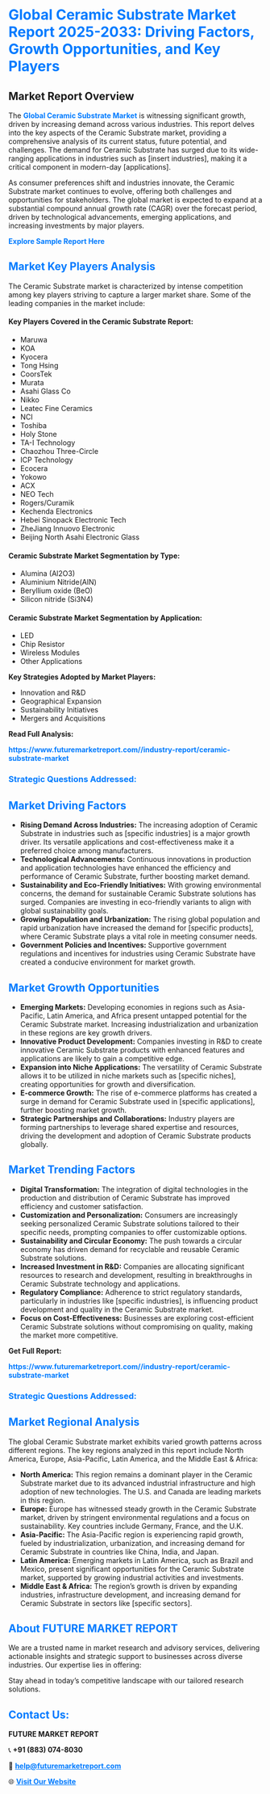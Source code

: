 <h1 style="color: #007BFF;">Global Ceramic Substrate Market Report 2025-2033: Driving Factors, Growth Opportunities, and Key Players</h1>

<section id="overview">
<h2>Market Report Overview</h2>
<p>The <a href="https://www.futuremarketreport.com//industry-report/ceramic-substrate-market" style="color: #007BFF; text-decoration: none;"><strong>Global Ceramic Substrate Market</strong></a> is witnessing significant growth, driven by increasing demand across various industries. This report delves into the key aspects of the Ceramic Substrate market, providing a comprehensive analysis of its current status, future potential, and challenges. The demand for Ceramic Substrate has surged due to its wide-ranging applications in industries such as [insert industries], making it a critical component in modern-day [applications].</p>
<p>As consumer preferences shift and industries innovate, the Ceramic Substrate market continues to evolve, offering both challenges and opportunities for stakeholders. The global market is expected to expand at a substantial compound annual growth rate (CAGR) over the forecast period, driven by technological advancements, emerging applications, and increasing investments by major players.</p>
</section>

<section id="overview">
<p><a href="https://www.futuremarketreport.com//request-sample/reportId=81321" style="color: #007BFF; text-decoration: none;"><strong>Explore Sample Report Here</strong></a></p>
</section>

<section id="key-players">
<h2 style="color: #007BFF;">Market Key Players Analysis</h2>
<p>The Ceramic Substrate market is characterized by intense competition among key players striving to capture a larger market share. Some of the leading companies in the market include:</p>
<h4>Key Players Covered in the Ceramic Substrate Report:</h4>
<ul><li>Maruwa</li><li>KOA</li><li>Kyocera</li><li>Tong Hsing</li><li>CoorsTek</li><li>Murata</li><li>Asahi Glass Co</li><li>Nikko</li><li>Leatec Fine Ceramics</li><li>NCI</li><li>Toshiba</li><li>Holy Stone</li><li>TA-I Technology</li><li>Chaozhou Three-Circle</li><li>ICP Technology</li><li>Ecocera</li><li>Yokowo</li><li>ACX</li><li>NEO Tech</li><li>Rogers/Curamik</li><li>Kechenda Electronics</li><li>Hebei Sinopack Electronic Tech</li><li>ZheJiang Innuovo Electronic</li><li>Beijing North Asahi Electronic Glass</li></ul>
<h4>Ceramic Substrate Market Segmentation by Type:</h4>
<ul><li>Alumina (Al2O3)</li><li>Aluminium Nitride(AlN)</li><li>Beryllium oxide (BeO)</li><li>Silicon nitride (Si3N4)</li></ul>

<h4>Ceramic Substrate Market Segmentation by Application:</h4>
<ul><li>LED</li><li>Chip Resistor</li><li>Wireless Modules</li><li>Other Applications</li></ul>
<p><strong>Key Strategies Adopted by Market Players:</strong></p>
<ul>
<li>Innovation and R&D</li>
<li>Geographical Expansion</li>
<li>Sustainability Initiatives</li>
<li>Mergers and Acquisitions</li>
</ul>
</section>

<section>
<p><strong>Read Full Analysis: </strong></p><a href="https://www.futuremarketreport.com//industry-report/ceramic-substrate-market" style="color: #007BFF; text-decoration: none;"><strong>https://www.futuremarketreport.com//industry-report/ceramic-substrate-market</strong></a>
<h3 style="color: #007BFF;">Strategic Questions Addressed:</h3>
</section>

<section id="driving-factors">
<h2 style="color: #007BFF;">Market Driving Factors</h2>
<ul>
<li><strong>Rising Demand Across Industries:</strong> The increasing adoption of Ceramic Substrate in industries such as [specific industries] is a major growth driver. Its versatile applications and cost-effectiveness make it a preferred choice among manufacturers.</li>
<li><strong>Technological Advancements:</strong> Continuous innovations in production and application technologies have enhanced the efficiency and performance of Ceramic Substrate, further boosting market demand.</li>
<li><strong>Sustainability and Eco-Friendly Initiatives:</strong> With growing environmental concerns, the demand for sustainable Ceramic Substrate solutions has surged. Companies are investing in eco-friendly variants to align with global sustainability goals.</li>
<li><strong>Growing Population and Urbanization:</strong> The rising global population and rapid urbanization have increased the demand for [specific products], where Ceramic Substrate plays a vital role in meeting consumer needs.</li>
<li><strong>Government Policies and Incentives:</strong> Supportive government regulations and incentives for industries using Ceramic Substrate have created a conducive environment for market growth.</li>
</ul>
</section>

<section id="growth-opportunities">
<h2 style="color: #007BFF;">Market Growth Opportunities</h2>
<ul>
<li><strong>Emerging Markets:</strong> Developing economies in regions such as Asia-Pacific, Latin America, and Africa present untapped potential for the Ceramic Substrate market. Increasing industrialization and urbanization in these regions are key growth drivers.</li>
<li><strong>Innovative Product Development:</strong> Companies investing in R&D to create innovative Ceramic Substrate products with enhanced features and applications are likely to gain a competitive edge.</li>
<li><strong>Expansion into Niche Applications:</strong> The versatility of Ceramic Substrate allows it to be utilized in niche markets such as [specific niches], creating opportunities for growth and diversification.</li>
<li><strong>E-commerce Growth:</strong> The rise of e-commerce platforms has created a surge in demand for Ceramic Substrate used in [specific applications], further boosting market growth.</li>
<li><strong>Strategic Partnerships and Collaborations:</strong> Industry players are forming partnerships to leverage shared expertise and resources, driving the development and adoption of Ceramic Substrate products globally.</li>
</ul>
</section>

<section id="trending-factors">
<h2 style="color: #007BFF;">Market Trending Factors</h2>
<ul>
<li><strong>Digital Transformation:</strong> The integration of digital technologies in the production and distribution of Ceramic Substrate has improved efficiency and customer satisfaction.</li>
<li><strong>Customization and Personalization:</strong> Consumers are increasingly seeking personalized Ceramic Substrate solutions tailored to their specific needs, prompting companies to offer customizable options.</li>
<li><strong>Sustainability and Circular Economy:</strong> The push towards a circular economy has driven demand for recyclable and reusable Ceramic Substrate solutions.</li>
<li><strong>Increased Investment in R&D:</strong> Companies are allocating significant resources to research and development, resulting in breakthroughs in Ceramic Substrate technology and applications.</li>
<li><strong>Regulatory Compliance:</strong> Adherence to strict regulatory standards, particularly in industries like [specific industries], is influencing product development and quality in the Ceramic Substrate market.</li>
<li><strong>Focus on Cost-Effectiveness:</strong> Businesses are exploring cost-efficient Ceramic Substrate solutions without compromising on quality, making the market more competitive.</li>
</ul>
</section>

<section>
<p><strong>Get Full Report: </strong></p><a href="https://www.futuremarketreport.com//industry-report/ceramic-substrate-market" style="color: #007BFF; text-decoration: none;"><strong>https://www.futuremarketreport.com//industry-report/ceramic-substrate-market</strong></a>
<h3 style="color: #007BFF;">Strategic Questions Addressed:</h3>
</section>


<section id="regional-analysis">
<h2 style="color: #007BFF;">Market Regional Analysis</h2>
<p>The global Ceramic Substrate market exhibits varied growth patterns across different regions. The key regions analyzed in this report include North America, Europe, Asia-Pacific, Latin America, and the Middle East & Africa:</p>
<ul>
<li><strong>North America:</strong> This region remains a dominant player in the Ceramic Substrate market due to its advanced industrial infrastructure and high adoption of new technologies. The U.S. and Canada are leading markets in this region.</li>
<li><strong>Europe:</strong> Europe has witnessed steady growth in the Ceramic Substrate market, driven by stringent environmental regulations and a focus on sustainability. Key countries include Germany, France, and the U.K.</li>
<li><strong>Asia-Pacific:</strong> The Asia-Pacific region is experiencing rapid growth, fueled by industrialization, urbanization, and increasing demand for Ceramic Substrate in countries like China, India, and Japan.</li>
<li><strong>Latin America:</strong> Emerging markets in Latin America, such as Brazil and Mexico, present significant opportunities for the Ceramic Substrate market, supported by growing industrial activities and investments.</li>
<li><strong>Middle East & Africa:</strong> The region’s growth is driven by expanding industries, infrastructure development, and increasing demand for Ceramic Substrate in sectors like [specific sectors].</li>
</ul>
</section>

<footer>
<h2 style="color: #007BFF;">About FUTURE MARKET REPORT</h2>
<p>We are a trusted name in market research and advisory services, delivering actionable insights and strategic support to businesses across diverse industries. Our expertise lies in offering:</p>

<p>Stay ahead in today’s competitive landscape with our tailored research solutions.</p>

<h2 style="color: #007BFF;">Contact Us:</h2>
<p><strong>FUTURE MARKET REPORT</strong></p>
<p>📞 <strong>+91 (883) 074-8030</strong></p>
<p>📧 <strong><a href="mailto:help@futuremarketreport.com" style="color: #007BFF;">help@futuremarketreport.com</a></strong></p>
<p>🌐 <strong><a href="https://www.futuremarketreport.com/" style="color: #007BFF;">Visit Our Website</a></strong></p>
</footer>